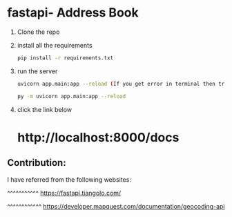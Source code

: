 # fastapi- Address Book

1. Clone the repo

2. install all the requirements

   ```bash
   pip install -r requirements.txt
   ```

3. run the server

   ```bash
   uvicorn app.main:app --reload (If you get error in terminal then try another command below)
   ```
   ```bash
   py -m uvicorn app.main:app --reload
   ```

4. click the link below
   # http://localhost:8000/docs



Contribution:
-------------
I have referred from the following websites:

^^^^^^^^^^^
https://fastapi.tiangolo.com/

^^^^^^^^^^^^
https://developer.mapquest.com/documentation/geocoding-api
~~~~~~~~~~~


